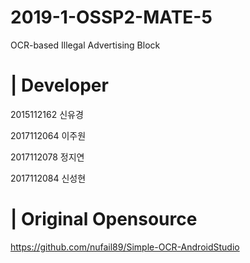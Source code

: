 # 2019-1-OSSP2-MATE-5

OCR-based Illegal Advertising Block

# | Developer

2015112162   신유경

2017112064   이주원

2017112078   정지연

2017112084   신성현

# | Original Opensource

https://github.com/nufail89/Simple-OCR-AndroidStudio
